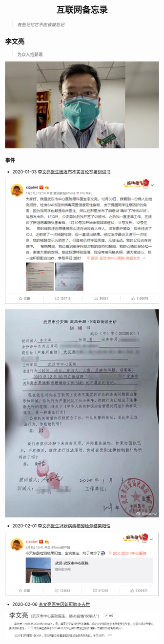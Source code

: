 <h1 align="center">互联网备忘录</h1>

> *有些记忆它不应该被忘记*

## 李文亮

> 为众人抱薪着

![](./image/李文亮/person.jpg)

### 事件

* 2020-01-03 [李文亮医生因发布不实言论签署训诫书](https://weibo.com/u/1139098205?refer_flag=1005055014_)

![](./image/李文亮/20200131.png)

![](./image/李文亮/20200103.jpg)

* 2020-02-01 [李文亮医生冠状病毒核酸检测结果阳性](https://weibo.com/u/1139098205?refer_flag=1005055014_)

![](./image/李文亮/20200201.png)

* 2020-02-06 [李文亮医生因新冠肺炎去世](https://baike.baidu.com/item/%E6%9D%8E%E6%96%87%E4%BA%AE/24300481)

![](./image/李文亮/20200206.png)